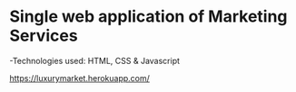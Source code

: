 # Single web application of Marketing Services

-Technologies used: HTML, CSS & Javascript

https://luxurymarket.herokuapp.com/

